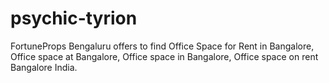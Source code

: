 psychic-tyrion
==============

FortuneProps Bengaluru offers to find Office Space for Rent in Bangalore, Office space at Bangalore, Office space in Bangalore, Office space on rent Bangalore India.
